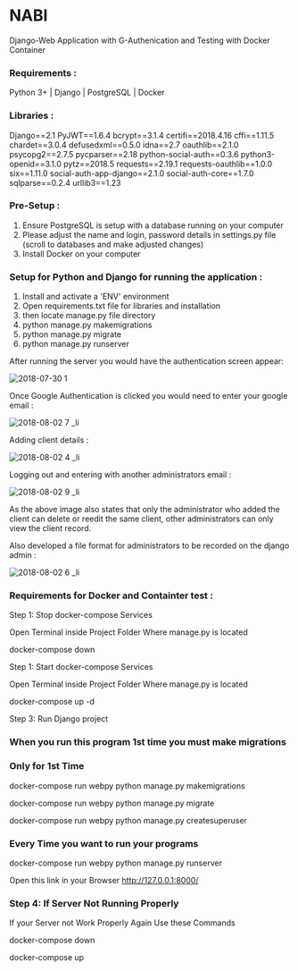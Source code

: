 # NABI 

Django-Web Application with G-Authenication and Testing with Docker Container

### Requirements :

Python 3+ | Django | PostgreSQL | Docker

### Libraries :

Django==2.1
PyJWT==1.6.4
bcrypt==3.1.4
certifi==2018.4.16
cffi==1.11.5
chardet==3.0.4
defusedxml==0.5.0
idna==2.7
oauthlib==2.1.0
psycopg2==2.7.5
pycparser==2.18
python-social-auth==0.3.6
python3-openid==3.1.0
pytz==2018.5
requests==2.19.1
requests-oauthlib==1.0.0
six==1.11.0
social-auth-app-django==2.1.0
social-auth-core==1.7.0
sqlparse==0.2.4
urllib3==1.23

### Pre-Setup :

1) Ensure PostgreSQL is setup with a database running on your computer
2) Please adjust the name and login, password details in settings.py file (scroll to databases and make adjusted changes)
3) Install Docker on your computer 

### Setup for Python and Django for running the application :

1) Install and activate a 'ENV' environment 
2) Open requirements.txt file for libraries and installation
3) then locate manage.py file directory
4) python manage.py makemigrations
5) python manage.py migrate
6) python manage.py runserver

After running the server you would have the authentication screen appear:

![2018-07-30 1](https://user-images.githubusercontent.com/41096204/43560533-f616b1ea-95e0-11e8-80c8-6e5af30403c9.png)

Once Google Authentication is clicked you would need to enter your google email :

![2018-08-02 7 _li](https://user-images.githubusercontent.com/41096204/43566858-e501e3da-95fd-11e8-9410-550d3e7cf6f3.jpg)

Adding client details :

![2018-08-02 4 _li](https://user-images.githubusercontent.com/41096204/43567155-d22aa656-95fe-11e8-9734-7bfbf0c4c366.jpg)


Logging out and entering with another administrators email :

![2018-08-02 9 _li](https://user-images.githubusercontent.com/41096204/43567313-570075a4-95ff-11e8-99b5-b3f59817d7f6.jpg)

As the above image also states that only the administrator who added the client can delete or reedit the same client, other administrators can only view the client record.

Also developed a file format for administrators to be recorded on the django admin :

![2018-08-02 6 _li](https://user-images.githubusercontent.com/41096204/43567483-f0c8ae86-95ff-11e8-9515-f520c34b02b0.jpg)


### Requirements for Docker and Containter test :

Step 1: Stop docker-compose Services

Open Terminal inside Project Folder Where manage.py is located

docker-compose down

Step 1: Start docker-compose Services

Open Terminal inside Project Folder Where manage.py is located

docker-compose up -d

Step 3: Run Django project

### When you run this program 1st time you must make migrations
### Only for 1st Time

docker-compose run webpy python manage.py makemigrations

docker-compose run webpy python manage.py migrate

docker-compose run webpy python manage.py createsuperuser

### Every Time you want to run your programs

docker-compose run webpy python manage.py runserver 

Open this link in your Browser http://127.0.0.1:8000/

### Step 4: If Server Not Running Properly

If your Server not Work Properly Again Use these Commands

docker-compose down

docker-compose up
